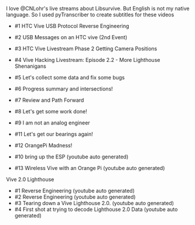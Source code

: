 I love @CNLohr's live streams about Libsurvive. But English is not my native language. So I used pyTranscriber to create subtitles for these videos

- #1 HTC Vive USB Protocol Reverse Engineering
- #2 USB Messages on an HTC vive (2nd Event)
- #3 HTC Vive Livestream Phase 2 Getting Camera Positions
- #4 Vive Hacking Livestream: Episode 2.2 - More Lighthouse Shenanigans
- #5 Let's collect some data and fix some bugs
- #6 Progress summary and intersections!
- #7 Review and Path Forward
- #8 Let's get some work done!
- #9 I am not an analog engineer
- #11 Let's get our bearings again!
- #12 OrangePi Madness!

- #10 bring up the ESP (youtube auto generated)
- #13 Wireless Vive with an Orange Pi (youtube auto generated)

Vive 2.0 Lighthouse
- #1 Reverse Engineering (youtube auto generated)
- #2 Reverse Engineering (youtube auto generated)
- #3 Tearing down a Vive Lighthouse 2.0. (youtube auto generated)
- #4 First shot at trying to decode Lighthouse 2.0 Data (youtube auto generated)
